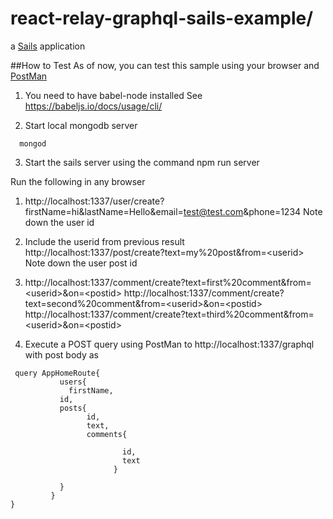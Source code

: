 # react-relay-graphql-sails-example/

a [Sails](http://sailsjs.org) application

##How to Test
As of now, you can  test this sample using your browser and [PostMan](https://chrome.google.com/webstore/detail/postman/fhbjgbiflinjbdggehcddcbncdddomop?hl=en)

1. You need to have babel-node installed
   See https://babeljs.io/docs/usage/cli/

2. Start local mongodb server
  ```
    mongod
  ```  
3. Start the sails server using the command
  npm run server

Run the following in any browser

1. http://localhost:1337/user/create?firstName=hi&lastName=Hello&email=test@test.com&phone=1234
   Note down the user id  
2. Include the userid from previous result
    http://localhost:1337/post/create?text=my%20post&from=\<userid\>
   Note down the user post id
3.  http://localhost:1337/comment/create?text=first%20comment&from=\<userid\>&on=\<postid\>
     http://localhost:1337/comment/create?text=second%20comment&from=\<userid\>&on=\<postid\>
     http://localhost:1337/comment/create?text=third%20comment&from=\<userid\>&on=\<postid\>

4. Execute a POST query using PostMan to http://localhost:1337/graphql with post body as

 ```
  query AppHomeRoute{
    		users{
              firstName,
            id,
            posts{
                  id,
                  text,
                  comments{

                          id,
                          text
                        }

            }
          }
}
```

